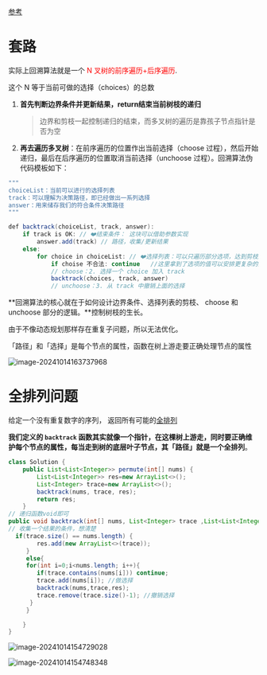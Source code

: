 [参考](https://labuladong.github.io/algo/4/31/104/)

# 套路

实际上回溯算法就是一个 <font color=red>N 叉树的前序遍历+后序遍历</font>. 

这个 N 等于当前可做的选择（choices）的总数

1. **首先判断边界条件并更新结果，return结束当前树枝的递归**

   > 边界和剪枝一起控制递归的结束，而多叉树的遍历是靠孩子节点指针是否为空

2. **再去遍历多叉树**：在前序遍历的位置作出当前选择（choose 过程），然后开始递归，最后在后序遍历的位置取消当前选择（unchoose 过程）。回溯算法伪代码模板如下：

```java
"""
choiceList：当前可以进行的选择列表
track：可以理解为决策路径，即已经做出一系列选择
answer：用来储存我们的符合条件决策路径
"""

def backtrack(choiceList, track, answer):
    if track is OK: // ❤️结束条件： 这块可以借助参数实现
        answer.add(track) // 路径，收集/更新结果
    else:
        for choice in choiceList: // ❤️选择列表：可以只遍历部分选项，达到剪枝的目的。有时候不需要遍历列表，只罗列可能的选择，例如火车出站问题
            if choise 不合法: continue   //这里拿到了选项的值可以安排更复杂的剪枝，跳过选项
            // choose：2. 选择一个 choice 加入 track
            backtrack(choices, track, answer)
            // unchoose：3. 从 track 中撤销上面的选择
```

**回溯算法的核心就在于如何设计边界条件、选择列表的剪枝、 choose 和 unchoose 部分的逻辑。**控制树枝的生长。

由于不像动态规划那样存在重复子问题，所以无法优化。



「路径」和「选择」是每个节点的属性，函数在树上游走要正确处理节点的属性

![image-20241014163737968](https://piggo-picture.oss-cn-hangzhou.aliyuncs.com/image-20241014163737968.png)







# 全排列问题

给定一个没有重复数字的序列， 返回所有可能的[全排列](https://leetcode.cn/problems/permutations/description/)

**我们定义的 `backtrack` 函数其实就像一个指针，在这棵树上游走，同时要正确维护每个节点的属性，每当走到树的底层叶子节点，其「路径」就是一个全排列**。

```java
class Solution {
    public List<List<Integer>> permute(int[] nums) { 
        List<List<Integer>> res=new ArrayList<>();
        List<Integer> trace=new ArrayList<>();
        backtrack(nums, trace, res);
        return res;
    }
// 递归函数void即可  
public void backtrack(int[] nums, List<Integer> trace ,List<List<Integer>> res ) {
// 收集一个结果的条件，想清楚
  if(trace.size() == nums.length) {
        res.add(new ArrayList<>(trace));
     }
     else{
     for(int i=0;i<nums.length; i++){
        if(trace.contains(nums[i])) continue;
        trace.add(nums[i]); //做选择
        backtrack(nums,trace,res);
        trace.remove(trace.size()-1); //撤销选择
      }
     }

    }
}
```



![image-20241014154729028](https://piggo-picture.oss-cn-hangzhou.aliyuncs.com/image-20241014154729028.png)

![image-20241014154748348](https://piggo-picture.oss-cn-hangzhou.aliyuncs.com/image-20241014154748348.png)



